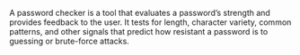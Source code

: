 A password checker is a tool that evaluates a password’s strength and provides feedback to the user. It tests for length, character variety, common patterns, and other signals that predict how resistant a password is to guessing or brute-force attacks.
